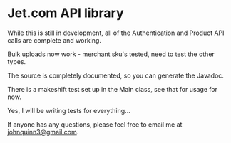 # Jet.com API library

While this is still in development, all of the Authentication and Product API calls are complete and working.

Bulk uploads now work - merchant sku's tested, need to test the other types.

The source is completely documented, so you can generate the Javadoc.

There is a makeshift test set up in the Main class, see that for usage for now.  

Yes, I will be writing tests for everything...

If anyone has any questions, please feel free to email me at johnquinn3@gmail.com.

